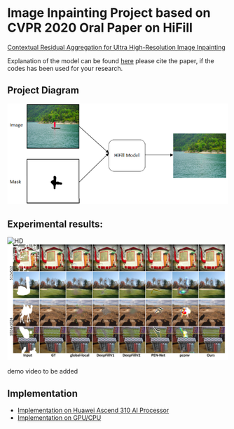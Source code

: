 
 # Image Inpainting Project based on CVPR 2020 Oral Paper on HiFill
<a href="">Contextual Residual Aggregation for Ultra High-Resolution Image Inpainting</a>

Explanation of the model can be found [here](https://github.com/Atlas200dk-test/HiFILL_model)
please cite the paper, if the codes has been used for your research.

## Project Diagram

![Diagram_1](imgs/diagram_1.png?raw=true)


## Experimental results:

![HD](imgs/hd.jpg?raw=true)
![compare](imgs/compare.jpg?raw=true)

demo video to be added

## Implementation

* [Implementation on Huawei Ascend 310 AI Processor](./Huawei_Ascend)
* [Implementation on GPU/CPU](./GPU_CPU)
